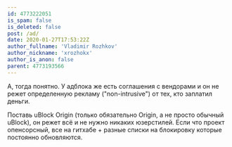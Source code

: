 ```yaml
---
id: 4773222051
is_spam: false
is_deleted: false
post: /ad/
date: 2020-01-27T17:53:22Z
author_fullname: 'Vladimir Rozhkov'
author_nickname: 'xrozhokx'
author_is_anon: false
parent: 4773193566
---
```


<p>А, тогда понятно. У адблока же есть соглашения с вендорами и он не режет определенную рекламу ("non-intrusive") от тех, кто заплатил деньги.</p><p>Поставь uBlock Origin (только обязательно Origin, а не просто обычный uBlock), он режет всё и не нужно никаких юзерстилей. Если что проект опенсорсный, все на гитхабе + разные списки на блокировку которые постоянно обновляются.</p>
